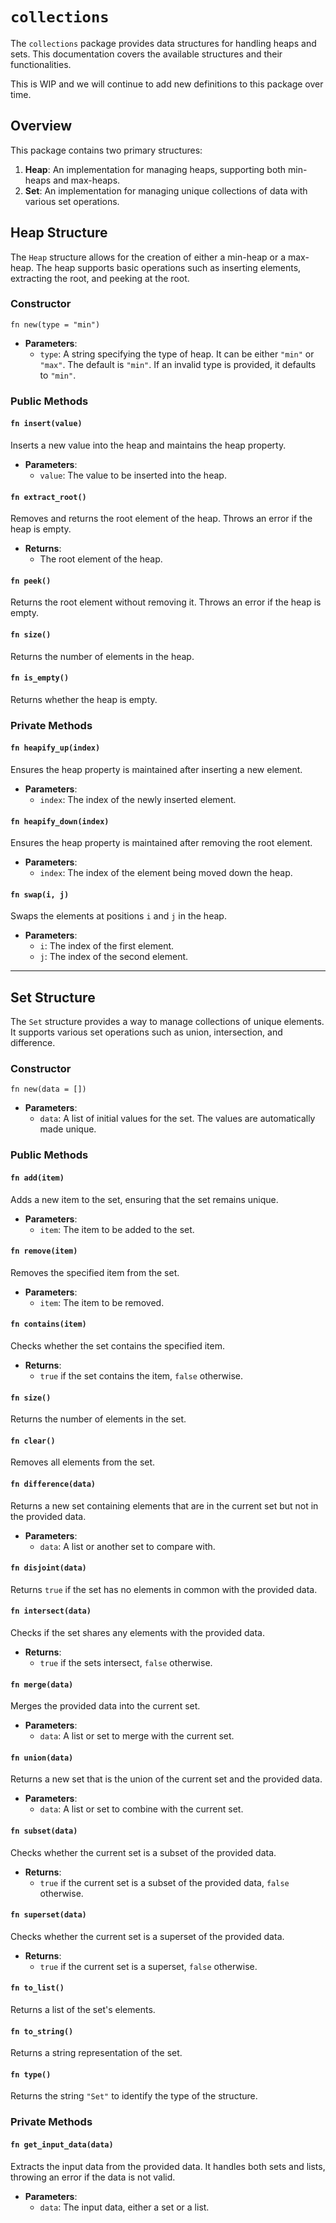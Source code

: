 # `collections`

The `collections` package provides data structures for handling heaps and sets. This documentation covers the available structures and their functionalities.

This is WIP and we will continue to add new definitions to this package over time.

## Overview

This package contains two primary structures:
1. **Heap**: An implementation for managing heaps, supporting both min-heaps and max-heaps.
2. **Set**: An implementation for managing unique collections of data with various set operations.

## Heap Structure

The `Heap` structure allows for the creation of either a min-heap or a max-heap. The heap supports basic operations such as inserting elements, extracting the root, and peeking at the root.

### Constructor

```hayward
fn new(type = "min")
```

- **Parameters**:
  - `type`: A string specifying the type of heap. It can be either `"min"` or `"max"`. The default is `"min"`. If an invalid type is provided, it defaults to `"min"`.

### Public Methods

#### `fn insert(value)`
Inserts a new value into the heap and maintains the heap property.

- **Parameters**:
  - `value`: The value to be inserted into the heap.

#### `fn extract_root()`
Removes and returns the root element of the heap. Throws an error if the heap is empty.

- **Returns**: 
  - The root element of the heap.

#### `fn peek()`
Returns the root element without removing it. Throws an error if the heap is empty.

#### `fn size()`
Returns the number of elements in the heap.

#### `fn is_empty()`
Returns whether the heap is empty.

### Private Methods

#### `fn heapify_up(index)`
Ensures the heap property is maintained after inserting a new element.

- **Parameters**:
  - `index`: The index of the newly inserted element.

#### `fn heapify_down(index)`
Ensures the heap property is maintained after removing the root element.

- **Parameters**:
  - `index`: The index of the element being moved down the heap.

#### `fn swap(i, j)`
Swaps the elements at positions `i` and `j` in the heap.

- **Parameters**:
  - `i`: The index of the first element.
  - `j`: The index of the second element.

---

## Set Structure

The `Set` structure provides a way to manage collections of unique elements. It supports various set operations such as union, intersection, and difference.

### Constructor

```hayward
fn new(data = [])
```

- **Parameters**:
  - `data`: A list of initial values for the set. The values are automatically made unique.

### Public Methods

#### `fn add(item)`
Adds a new item to the set, ensuring that the set remains unique.

- **Parameters**:
  - `item`: The item to be added to the set.

#### `fn remove(item)`
Removes the specified item from the set.

- **Parameters**:
  - `item`: The item to be removed.

#### `fn contains(item)`
Checks whether the set contains the specified item.

- **Returns**: 
  - `true` if the set contains the item, `false` otherwise.

#### `fn size()`
Returns the number of elements in the set.

#### `fn clear()`
Removes all elements from the set.

#### `fn difference(data)`
Returns a new set containing elements that are in the current set but not in the provided data.

- **Parameters**:
  - `data`: A list or another set to compare with.

#### `fn disjoint(data)`
Returns `true` if the set has no elements in common with the provided data.

#### `fn intersect(data)`
Checks if the set shares any elements with the provided data.

- **Returns**: 
  - `true` if the sets intersect, `false` otherwise.

#### `fn merge(data)`
Merges the provided data into the current set.

- **Parameters**:
  - `data`: A list or set to merge with the current set.

#### `fn union(data)`
Returns a new set that is the union of the current set and the provided data.

- **Parameters**:
  - `data`: A list or set to combine with the current set.

#### `fn subset(data)`
Checks whether the current set is a subset of the provided data.

- **Returns**: 
  - `true` if the current set is a subset of the provided data, `false` otherwise.

#### `fn superset(data)`
Checks whether the current set is a superset of the provided data.

- **Returns**: 
  - `true` if the current set is a superset, `false` otherwise.

#### `fn to_list()`
Returns a list of the set's elements.

#### `fn to_string()`
Returns a string representation of the set.

#### `fn type()`
Returns the string `"Set"` to identify the type of the structure.

### Private Methods

#### `fn get_input_data(data)`
Extracts the input data from the provided data. It handles both sets and lists, throwing an error if the data is not valid.

- **Parameters**:
  - `data`: The input data, either a set or a list.

